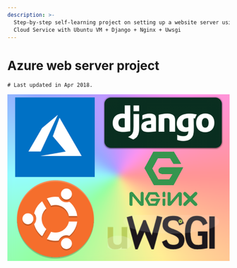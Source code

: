 ```yaml
---
description: >-
  Step-by-step self-learning project on setting up a website server using Azure
  Cloud Service with Ubuntu VM + Django + Nginx + Uwsgi
---
```


# Azure web server project

```text
# Last updated in Apr 2018.
```

![](.gitbook/assets/frontpage%20%281%29.png)

